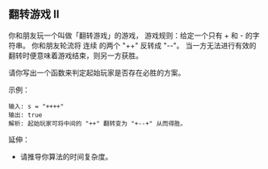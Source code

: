 ## 翻转游戏 II

你和朋友玩一个叫做「翻转游戏」的游戏，
游戏规则：给定一个只有 + 和 - 的字符串。
你和朋友轮流将 连续 的两个 "++" 反转成 "--"。
当一方无法进行有效的翻转时便意味着游戏结束，则另一方获胜。

请你写出一个函数来判定起始玩家是否存在必胜的方案。

示例：

```
输入: s = "++++"
输出: true
解析: 起始玩家可将中间的 "++" 翻转变为 "+--+" 从而得胜。
```

延伸：

* 请推导你算法的时间复杂度。